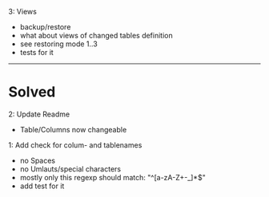 3: Views
  * backup/restore
  * what about views of changed tables definition
  * see restoring mode 1..3
  * tests for it


________________________________________________________________________________

# Solved

2: Update Readme
  * Table/Columns now changeable

1: Add check for colum- and tablenames
  * no Spaces
  * no Umlauts/special characters
  * mostly only this regexp should match: "^[a-zA-Z+-_]*$"
  * add test for it


 
